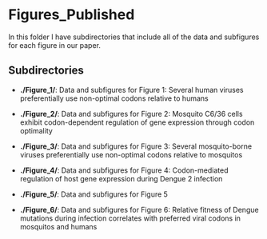 # Figures_Published

In this folder I have subdirectories that include all of the data and subfigures
for each figure in our paper.

## Subdirectories

+ **./Figure_1/**: Data and subfigures for Figure 1: Several human viruses
preferentially use non-optimal codons relative to humans

+ **./Figure_2/**: Data and subfigures for Figure 2: Mosquito C6/36 cells exhibit
codon-dependent regulation of gene expression through codon optimality

+ **./Figure_3/**: Data and subfigures for Figure 3: Several mosquito-borne viruses
preferentially use non-optimal codons relative to mosquitos

+ **./Figure_4/**: Data and subfigures for Figure 4: Codon-mediated regulation of
host gene expression during Dengue 2 infection

+ **./Figure_5/**: Data and subfigures for Figure 5

+ **./Figure_6/**: Data and subfigures for Figure 6: Relative fitness of Dengue
mutations during infection correlates with preferred viral codons in mosquitos
and humans 
